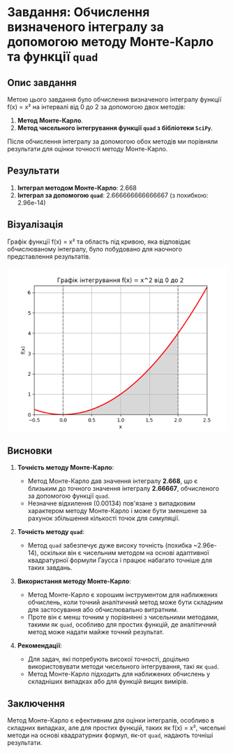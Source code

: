 # Завдання: Обчислення визначеного інтегралу за допомогою методу Монте-Карло та функції `quad`

## Опис завдання
Метою цього завдання було обчислення визначеного інтегралу функції f(x) = x² на інтервалі від 0 до 2 за допомогою двох методів:
1. **Метод Монте-Карло**.
2. **Метод чисельного інтегрування функції `quad` з бібліотеки `SciPy`**.

Після обчислення інтегралу за допомогою обох методів ми порівняли результати для оцінки точності методу Монте-Карло.

## Результати
1. **Інтеграл методом Монте-Карло**: 2.668
2. **Інтеграл за допомогою `quad`**: 2.666666666666667 (з похибкою: 2.96e-14)

## Візуалізація
Графік функції f(x) = x² та область під кривою, яка відповідає обчислюваному інтегралу, було побудовано для наочного представлення результатів.

![Графік інтегралу](./image.png)

## Висновки
1. **Точність методу Монте-Карло**:
   - Метод Монте-Карло дав значення інтегралу **2.668**, що є близьким до точного значення інтегралу **2.66667**, обчисленого за допомогою функції `quad`.
   - Незначне відхилення (0.00134) пов'язане з випадковим характером методу Монте-Карло і може бути зменшене за рахунок збільшення кількості точок для симуляції.

2. **Точність методу `quad`**:
   - Метод `quad` забезпечує дуже високу точність (похибка ~2.96e-14), оскільки він є чисельним методом на основі адаптивної квадратурної формули Гаусса і працює набагато точніше для таких завдань.

3. **Використання методу Монте-Карло**:
   - Метод Монте-Карло є хорошим інструментом для наближених обчислень, коли точний аналітичний метод може бути складним для застосування або обчислювально витратним.
   - Проте він є менш точним у порівнянні з чисельними методами, такими як `quad`, особливо для простих функцій, де аналітичний метод може надати майже точний результат.

4. **Рекомендації**:
   - Для задач, які потребують високої точності, доцільно використовувати методи чисельного інтегрування, такі як `quad`.
   - Метод Монте-Карло підходить для наближених обчислень у складніших випадках або для функцій вищих вимірів.

## Заключення
Метод Монте-Карло є ефективним для оцінки інтегралів, особливо в складних випадках, але для простих функцій, таких як f(x) = x², чисельні методи на основі квадратурних формул, як-от `quad`, надають точніші результати.
